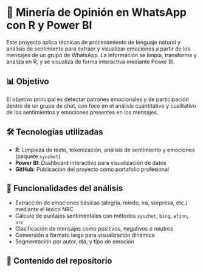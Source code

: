 # 🧠 Minería de Opinión en WhatsApp con R y Power BI

Este proyecto aplica técnicas de procesamiento de lenguaje natural y análisis de sentimiento para extraer y visualizar emociones a partir de los mensajes de un grupo de WhatsApp. La información se limpia, transforma y analiza en R, y se visualiza de forma interactiva mediante Power BI.

## 📊 Objetivo

El objetivo principal es detectar patrones emocionales y de participación dentro de un grupo de chat, con foco en el análisis cuantitativo y cualitativo de los sentimientos y emociones presentes en los mensajes.

## 🛠️ Tecnologías utilizadas

- **R**: Limpieza de texto, tokenización, análisis de sentimiento y emociones (paquete `syuzhet`)
- **Power BI**: Dashboard interactivo para visualización de datos
- **GitHub**: Publicación del proyecto como portafolio profesional

## 🧪 Funcionalidades del análisis

- Extracción de emociones básicas (alegría, miedo, ira, sorpresa, etc.) mediante el léxico NRC
- Cálculo de puntajes sentimentales con métodos `syuzhet`, `bing`, `afinn`, `nrc`
- Clasificación de mensajes como positivos, negativos o neutros
- Conversión a formato largo para visualización dinámica
- Segmentación por autor, día, y tipo de emoción

## 📂 Contenido del repositorio


